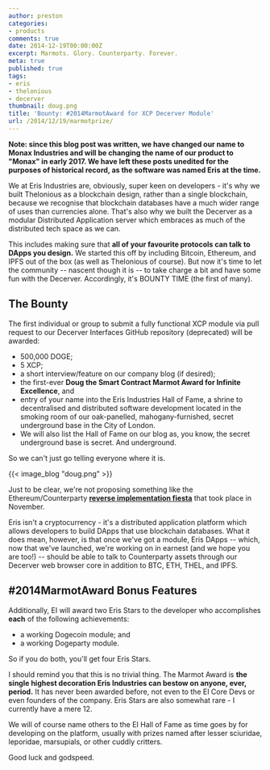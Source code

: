 ```yaml
---
author: preston
categories:
- products
comments: true
date: 2014-12-19T00:00:00Z
excerpt: Marmots. Glory. Counterparty. Forever.
meta: true
published: true
tags:
- eris
- thelonious
- decerver
thumbnail: doug.png
title: 'Bounty: #2014MarmotAward for XCP Decerver Module'
url: /2014/12/19/marmotprize/
---
```


**Note: since this blog post was written, we have changed our name to Monax Industries and will be changing the name of our product to "Monax" in early 2017. We have left these posts unedited for the purposes of historical record, as the software was named Eris at the time.**

We at Eris Industries are, obviously, super keen on developers - it's why we built Thelonious as a blockchain design, rather than a single blockchain, because we recognise that blockchain databases have a much wider range of uses than currencies alone. That's also why we built the Decerver as a modular Distributed Application server which embraces as much of the distributed tech space as we can.

This includes making sure that **all of your favourite protocols can talk to DApps you design.** We started this off by including Bitcoin, Ethereum, and IPFS out of the box (as well as Thelonious of course). But now it's time to let the community -- nascent though it is -- to take charge a bit and have some fun with the Decerver. Accordingly, it's BOUNTY TIME (the first of many).

## The Bounty

The first individual or group to submit a fully functional XCP module via pull request to our Decerver Interfaces GitHub repository (deprecated) will be awarded:

* 500,000 DOGE;
* 5 XCP;
* a short interview/feature on our company blog (if desired);
* the first-ever **Doug the Smart Contract Marmot Award for Infinite Excellence**, and
* entry of your name into the Eris Industries Hall of Fame, a shrine to decentralised and distributed software development located in the smoking room of our oak-panelled, mahogany-furnished, secret underground base in the City of London.
* We will also list the Hall of Fame on our blog as, you know, the secret underground base is secret. And underground.

So we can't just go telling everyone where it is.

{{< image_blog "doug.png" >}}

Just to be clear, we're not proposing something like the Ethereum/Counterparty [**reverse implementation fiesta**](http://prestonbyrne.com/2014/11/14/eris-industries-leaks-week-3/) that took place in November.

Eris isn't a cryptocurrency - it's a distributed application platform which allows developers to build DApps that use blockchain databases. What it does mean, however, is that once we've got a module, Eris DApps -- which, now that we've launched, we're working on in earnest (and we hope you are too!) -- should be able to talk to Counterparty assets through our Decerver web browser core in addition to BTC, ETH, THEL, and IPFS.

## #2014MarmotAward Bonus Features

Additionally, EI will award two Eris Stars to the developer who accomplishes **each** of the following achievements:

* a working Dogecoin module; and
* a working Dogeparty module.

So if you do both, you'll get four Eris Stars.

I should remind you that this is no trivial thing. The Marmot Award is **the single highest decoration Eris Industries can bestow on anyone, ever, period.** It has never been awarded before, not even to the EI Core Devs or even founders of the company. Eris Stars are also somewhat rare - I currently have a mere 12.

We will of course name others to the EI Hall of Fame as time goes by for developing on the platform, usually with prizes named after lesser sciuridae, leporidae, marsupials, or other cuddly critters.

Good luck and godspeed.
